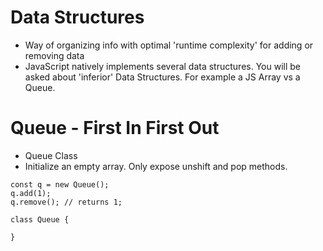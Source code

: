 # Data Structures
- Way of organizing info with optimal 'runtime complexity' for adding or removing data
- JavaScript natively implements several data structures. You will be asked about 'inferior' Data
Structures. For example a JS Array vs a Queue.

# Queue - First In First Out
- Queue Class
- Initialize an empty array. Only expose unshift and pop methods.
```
const q = new Queue();
q.add(1);
q.remove(); // returns 1;

class Queue {
  
}

```
